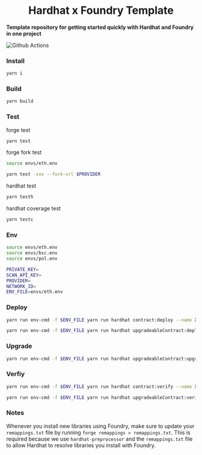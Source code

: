# <h1 align="center"> Hardhat x Foundry Template </h1>

**Template repository for getting started quickly with Hardhat and Foundry in one project**

![Github Actions](https://github.com/devanonon/hardhat-foundry-template/workflows/test/badge.svg)

### Install

```bash
yarn i
```

### Build

```bash
yarn build
```

### Test
forge test
```bash
yarn test
```

forge fork test
```bash
source envs/eth.env

yarn test -vvv --fork-url $PROVIDER
```

hardhat test
```bash
yarn testh
```

hardhat coverage test
```bash
yarn testc
```

### Env

```bash
source envs/eth.env
source envs/bsc.env
source envs/pol.env

PRIVATE_KEY=
SCAN_API_KEY=
PROVIDER=
NETWORK_ID=
ENV_FILE=envs/eth.env
```

### Deploy

```bash
yarn run env-cmd -f $ENV_FILE yarn run hardhat contract:deploy --name XenBox2 --gas-price 3 --args '[]' --network $NETWORK_ID

yarn run env-cmd -f $ENV_FILE yarn run hardhat upgradeableContract:deploy --name XenBoxUpgradeable --gas-price 3 --args '[]' --network $NETWORK_ID
```

### Upgrade

```bash
yarn run env-cmd -f $ENV_FILE yarn run hardhat upgradeableContract:upgrade --proxy-name XenBoxUpgradeable --impl-name XenBoxUpgradeable --gas-price 3 --network $NETWORK_ID
```

### Verfiy
```bash
yarn run env-cmd -f $ENV_FILE yarn run hardhat contract:verify --name XenBox2 --args '[]' --network $NETWORK_ID

yarn run env-cmd -f $ENV_FILE yarn run hardhat upgradeableContract:verify --name XenBoxUpgradeable --args '[]' --network $NETWORK_ID
```

### Notes

Whenever you install new libraries using Foundry, make sure to update your `remappings.txt` file by running `forge remappings > remappings.txt`. This is required because we use `hardhat-preprocessor` and the `remappings.txt` file to allow Hardhat to resolve libraries you install with Foundry.
